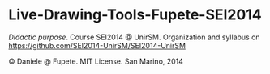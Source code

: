 Live-Drawing-Tools-Fupete-SEI2014
==================

*Didactic purpose*. Course SEI2014 @ UnirSM. Organization and syllabus on https://github.com/SEI2014-UnirSM/SEI2014-UnirSM

© Daniele @ Fupete.
MIT License. San Marino, 2014
